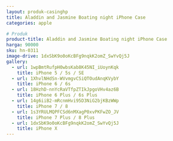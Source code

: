 ```yaml
---
layout: produk-casinghp
title: Aladdin and Jasmine Boating night iPhone Case
categories: apple

# Produk
product-title: Aladdin and Jasmine Boating night iPhone Case
harga: 90000
sku: hn-0311
image-drive: 1dxSbK9o0oKcBFg9nqkK2omZ_SwYvQj5J
gallery:
  - url: 1wpBmtRufpH0wbsKab8K45NI_iUoynKqk
    title: iPhone 5 / 5s / SE
  - url: 1XhvlNHdSn-WVvmgvCSiQTOudAnqKVybY
    title: iPhone 6 / 6s
  - url: 18HzhD-nnYcRaVTfpZTIkJpgoVHv4az6B
    title: iPhone 6 Plus / 6s Plus
  - url: 14g6iiB2-mRcnmHvi95D3NiG2bjKBzWWp
    title: iPhone 7 / 8
  - url: 1s3YRULMQPFCSd6nMXagP0xvPKFwZO_JV
    title: iPhone 7 Plus / 8 Plus
  - url: 1dxSbK9o0oKcBFg9nqkK2omZ_SwYvQj5J
    title: iPhone X
---
```

